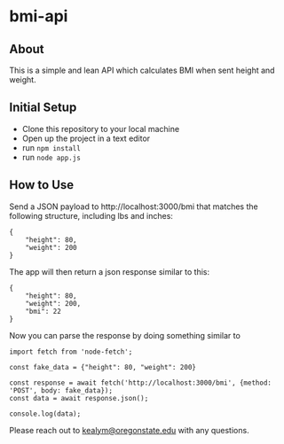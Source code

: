 # bmi-api
## About
This is a simple and lean API which calculates BMI when sent height and weight.

## Initial Setup
- Clone this repository to your local machine
- Open up the project in a text editor
- run `npm install`
- run `node app.js`

## How to Use
Send a JSON payload to http://localhost:3000/bmi that matches the following structure, including lbs and inches:
```
{
    "height": 80, 
    "weight": 200 
}
```
The app will then return a json response similar to this:
```
{
    "height": 80,
    "weight": 200,
    "bmi": 22
}
```

Now you can parse the response by doing something similar to
```
import fetch from 'node-fetch';

const fake_data = {"height": 80, "weight": 200}

const response = await fetch('http://localhost:3000/bmi', {method: 'POST', body: fake_data});
const data = await response.json();

console.log(data);
```


Please reach out to kealym@oregonstate.edu with any questions.

 
